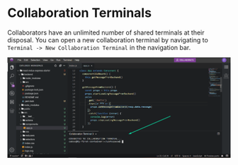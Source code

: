 # Collaboration Terminals

Collaborators have an unlimited number of shared terminals at their disposal. You can open a new collaboration terminal by navigating to <code>Terminal -> New Collaboration Terminal</code> in the navigation bar.

<p><img src="/images/editor/collaboration/collaboration-terminal.png" alt="Collaboration terminal" class="width-90"/></p>

